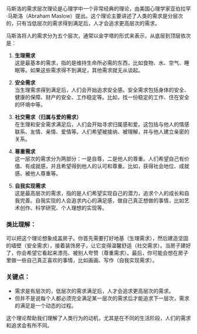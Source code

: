马斯洛的需求层次理论是心理学中一个非常经典的理论，由美国心理学家亚伯拉罕·马斯洛（Abraham Maslow）提出。这个理论主要讲述了人类的需求是分层次的，只有当低层次的需求得到满足后，人才会追求更高层次的需求。

马斯洛将人的需求分为五个层次，通常以金字塔的形式来表示，从底层到顶层依次是：

1. **生理需求**  
   这是最基本的需求，指的是维持生命所必需的东西，比如食物、水、空气、睡眠等。如果这些需求得不到满足，其他需求就无从谈起。

2. **安全需求**  
   当生理需求得到满足后，人们会开始追求安全感。安全需求包括身体的安全、健康的保障、财产的安全、工作稳定等。比如，找一份稳定的工作、住在安全的环境中等。

3. **社交需求（归属与爱的需求）**  
   在生理和安全需求满足后，人们会开始寻求归属感和爱。这包括与他人的情感联系、友情、亲情、爱情等。人们希望被接纳、被理解，并与他人建立亲密的关系。

4. **尊重需求**  
   这一层次的需求分为两部分：一是自尊，二是他人的尊重。人们希望自己有价值、有成就感，并且希望得到他人的认可和尊重。比如，获得社会地位、成就感、被他人尊重等。

5. **自我实现需求**  
   这是最高层次的需求，指的是人们希望实现自己的潜力，追求个人的成长和自我完善。自我实现的人会追求内心的满足感，做自己真正想做的事情，比如艺术创作、科学研究、个人理想的实现等。

### 类比理解：

可以把这个理论想象成盖房子。你首先需要打好地基（生理需求），然后建造坚固的墙壁（安全需求），接着装饰房子，让它变得温馨舒适（社交需求）。当房子建好了，你会希望它看起来漂亮、被别人夸赞（尊重需求）。最后，你可能会想在房子里做一些自己真正喜欢的事情，比如画画、写作（自我实现需求）。

### 关键点：

- 需求是有层次的，低层次的需求满足后，人才会追求更高层次的需求。
- 但并不是说每个人都必须完全满足某一层次的需求后才能追求下一层次，需求的满足是一个动态的过程。

这个理论帮助我们理解了人类行为的动机，尤其是在不同的生活阶段，人们的需求和追求会有所不同。

